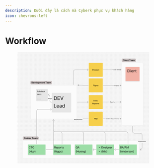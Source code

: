 ```yaml
---
description: Dưới đây là cách mà Cyberk phục vụ khách hàng
icon: chevrons-left
---
```


# Workflow



<figure><img src="../../.gitbook/assets/Screenshot 2025-02-17 at 15.38.55.png" alt=""><figcaption></figcaption></figure>
